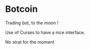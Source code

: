 # Botcoin
Trading bot, to the moon !

Use of Curses to have a nice interface.

No strat for the moment
